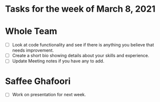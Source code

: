 # Tasks for the week of March 8, 2021 #

# Whole Team #

- [ ] Look at code functionality and see if there is anything you believe that needs improvement.
- [ ] Create a short bio showing details about your skills and experience.
- [ ] Update Meeting notes if you have any to add.

# Saffee Ghafoori #
- [ ] Work on presentation for next week.
